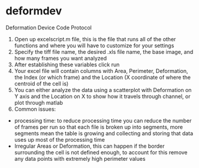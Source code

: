 # deformdev

Deformation Device Code Protocol

1. Open up excelscript.m file, this is the file that runs all of the other functions and where you will have to customize for your settings
2. Specify the tiff file name, the desired .xls file name, the base image, and how many frames you want analyzed
3. After establishing these variables click run
4. Your excel file will contain columns with Area, Perimeter, Deformation, the Index (or which frame) and the Location (X coordinate of where the centroid of the cell is)
5. You can either analyze the data using a scatterplot with Deformation on Y axis and the Location on X to show how it travels through channel, or plot through matlab
6. Common issues:
- processing time: to reduce processing time you can reduce the number of frames per run so that each file is broken up into segments, more segments mean the table is growing and collecting and storing that data uses up most of the processing time
- Irregular Areas or Deformation, this can happen if the border surrounding the cell is not defined enough, to account for this remove any data points with extremely high perimeter values
